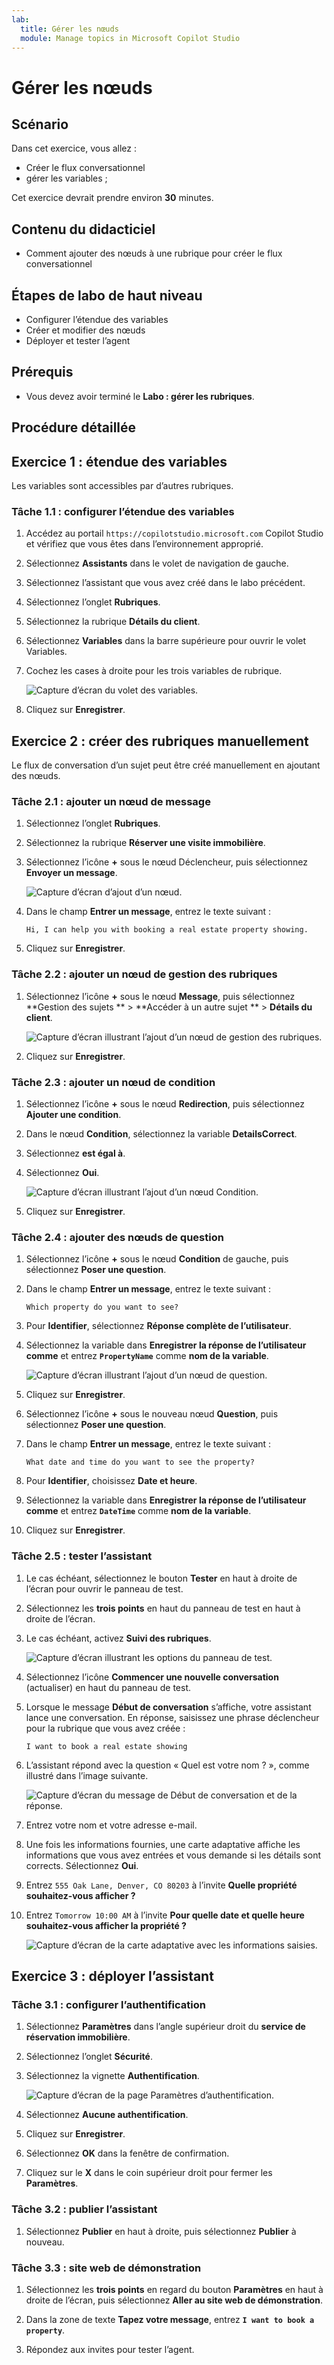 ```yaml
---
lab:
  title: Gérer les nœuds
  module: Manage topics in Microsoft Copilot Studio
---
```


# Gérer les nœuds

## Scénario

Dans cet exercice, vous allez :

- Créer le flux conversationnel
- gérer les variables ;

Cet exercice devrait prendre environ **30** minutes.

## Contenu du didacticiel

- Comment ajouter des nœuds à une rubrique pour créer le flux conversationnel

## Étapes de labo de haut niveau

- Configurer l’étendue des variables
- Créer et modifier des nœuds
- Déployer et tester l’agent
  
## Prérequis

- Vous devez avoir terminé le **Labo : gérer les rubriques**.

## Procédure détaillée

## Exercice 1 : étendue des variables

Les variables sont accessibles par d’autres rubriques.

### Tâche 1.1 : configurer l’étendue des variables

1. Accédez au portail `https://copilotstudio.microsoft.com` Copilot Studio et vérifiez que vous êtes dans l’environnement approprié.

1. Sélectionnez **Assistants** dans le volet de navigation de gauche.

1. Sélectionnez l’assistant que vous avez créé dans le labo précédent.

1. Sélectionnez l’onglet **Rubriques**.

1. Sélectionnez la rubrique **Détails du client**.

1. Sélectionnez **Variables** dans la barre supérieure pour ouvrir le volet Variables.

1. Cochez les cases à droite pour les trois variables de rubrique.

    ![Capture d’écran du volet des variables.](../media/variables-pane.png)

1. Cliquez sur **Enregistrer**.

## Exercice 2 : créer des rubriques manuellement

Le flux de conversation d’un sujet peut être créé manuellement en ajoutant des nœuds.

### Tâche 2.1 : ajouter un nœud de message

1. Sélectionnez l’onglet **Rubriques**.

1. Sélectionnez la rubrique **Réserver une visite immobilière**.

1. Sélectionnez l’icône **+** sous le nœud Déclencheur, puis sélectionnez **Envoyer un message**.

    ![Capture d’écran d’ajout d’un nœud.](../media/add-node.png)

1. Dans le champ **Entrer un message**, entrez le texte suivant :

    `Hi, I can help you with booking a real estate property showing.`

1. Cliquez sur **Enregistrer**.

### Tâche 2.2 : ajouter un nœud de gestion des rubriques

1. Sélectionnez l’icône **+** sous le nœud **Message**, puis sélectionnez **Gestion des sujets ** > **Accéder à un autre sujet ** > **Détails du client**.

    ![Capture d’écran illustrant l’ajout d’un nœud de gestion des rubriques.](../media/topic-management-node.png)

1. Cliquez sur **Enregistrer**.

### Tâche 2.3 : ajouter un nœud de condition

1. Sélectionnez l’icône **+** sous le nœud **Redirection**, puis sélectionnez **Ajouter une condition**.

1. Dans le nœud **Condition**, sélectionnez la variable **DetailsCorrect**.

1. Sélectionnez **est égal à**.

1. Sélectionnez **Oui**.

    ![Capture d’écran illustrant l’ajout d’un nœud Condition.](../media/condition-node.png)

1. Cliquez sur **Enregistrer**.

### Tâche 2.4 : ajouter des nœuds de question

1. Sélectionnez l’icône **+** sous le nœud **Condition** de gauche, puis sélectionnez **Poser une question**.

1. Dans le champ **Entrer un message**, entrez le texte suivant :

    `Which property do you want to see?`

1. Pour **Identifier**, sélectionnez **Réponse complète de l’utilisateur**.

1. Sélectionnez la variable dans **Enregistrer la réponse de l’utilisateur comme** et entrez **`PropertyName`** comme **nom de la variable**.

    ![Capture d’écran illustrant l’ajout d’un nœud de question.](../media/question-node-2.png)

1. Cliquez sur **Enregistrer**.

1. Sélectionnez l’icône **+** sous le nouveau nœud **Question**, puis sélectionnez **Poser une question**.

1. Dans le champ **Entrer un message**, entrez le texte suivant :

    `What date and time do you want to see the property?`

1. Pour **Identifier**, choisissez **Date et heure**.

1. Sélectionnez la variable dans **Enregistrer la réponse de l’utilisateur comme** et entrez **`DateTime`** comme **nom de la variable**.

1. Cliquez sur **Enregistrer**.

### Tâche 2.5 : tester l’assistant

1. Le cas échéant, sélectionnez le bouton **Tester** en haut à droite de l’écran pour ouvrir le panneau de test.

1. Sélectionnez les **trois points** en haut du panneau de test en haut à droite de l’écran.

1. Le cas échéant, activez **Suivi des rubriques**.

    ![Capture d’écran illustrant les options du panneau de test.](../media/test-pane-options.png)

1. Sélectionnez l’icône **Commencer une nouvelle conversation** (actualiser) en haut du panneau de test.

1. Lorsque le message **Début de conversation** s’affiche, votre assistant lance une conversation. En réponse, saisissez une phrase déclencheur pour la rubrique que vous avez créée :

    `I want to book a real estate showing`

1. L’assistant répond avec la question « Quel est votre nom ? », comme illustré dans l’image suivante.

    ![Capture d’écran du message de Début de conversation et de la réponse.](../media/conversation-start-message.png)

1. Entrez votre nom et votre adresse e-mail.

1. Une fois les informations fournies, une carte adaptative affiche les informations que vous avez entrées et vous demande si les détails sont corrects. Sélectionnez **Oui**.

1. Entrez `555 Oak Lane, Denver, CO 80203` à l’invite **Quelle propriété souhaitez-vous afficher ?**

1. Entrez `Tomorrow 10:00 AM` à l’invite **Pour quelle date et quelle heure souhaitez-vous afficher la propriété ?**

    ![Capture d’écran de la carte adaptative avec les informations saisies.](../media/adaptive-card-information.png)

## Exercice 3 : déployer l’assistant

### Tâche 3.1 : configurer l’authentification

1. Sélectionnez **Paramètres** dans l’angle supérieur droit du **service de réservation immobilière**.

1. Sélectionnez l’onglet **Sécurité**.

1. Sélectionnez la vignette **Authentification**.

    ![Capture d’écran de la page Paramètres d’authentification.](../media/configure-authentication.png)

1. Sélectionnez **Aucune authentification**.

1. Cliquez sur **Enregistrer**.

1. Sélectionnez **OK** dans la fenêtre de confirmation.

1. Cliquez sur le **X** dans le coin supérieur droit pour fermer les **Paramètres**.

### Tâche 3.2 : publier l’assistant

1. Sélectionnez **Publier** en haut à droite, puis sélectionnez **Publier** à nouveau.

### Tâche 3.3 : site web de démonstration

1. Sélectionnez les **trois points** en regard du bouton **Paramètres** en haut à droite de l’écran, puis sélectionnez **Aller au site web de démonstration**.

1. Dans la zone de texte **Tapez votre message**, entrez **`I want to book a property`**.

1. Répondez aux invites pour tester l’agent.
